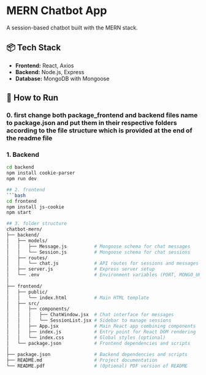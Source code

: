 # MERN Chatbot App

A session-based chatbot built with the MERN stack.

## 📦 Tech Stack
- **Frontend:** React, Axios
- **Backend:** Node.js, Express
- **Database:** MongoDB with Mongoose

## 🚀 How to Run
### 0. first change both package_frontend and backend files name to package.json and put them in their respective folders according to the file structure which is provided at the end of the readme file
### 1. Backend
```bash
cd backend
npm install cookie-parser
npm run dev

## 2. frontend
```bash
cd frontend
npm install js-cookie
npm start

## 3. folder structure
chatbot-mern/
├── backend/
│   ├── models/
│   │   ├── Message.js          # Mongoose schema for chat messages
│   │   └── Session.js          # Mongoose schema for chat sessions
│   ├── routes/
│   │   └── chat.js             # API routes for sessions and messages
│   ├── server.js               # Express server setup
│   └── .env                    # Environment variables (PORT, MONGO_URI)
│
├── frontend/
│   ├── public/
│   │   └── index.html          # Main HTML template
│   ├── src/
│   │   ├── components/
│   │   │   ├── ChatWindow.jsx  # Chat interface for messages
│   │   │   └── SessionList.jsx # Sidebar to manage sessions
│   │   ├── App.jsx             # Main React app combining components
│   │   ├── index.js            # Entry point for React DOM rendering
│   │   └── index.css           # Global styles (optional)
│   └── package.json            # Frontend dependencies and scripts
│
├── package.json                # Backend dependencies and scripts
├── README.md                   # Project documentation
└── README.pdf                  # (Optional) PDF version of README
